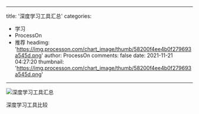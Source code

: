 
---
title: '深度学习工具汇总'
categories: 
 - 学习
 - ProcessOn
 - 推荐
headimg: 'https://img.processon.com/chart_image/thumb/58200f4ee4b0f279693a545d.png'
author: ProcessOn
comments: false
date: 2021-11-21 04:27:20
thumbnail: 'https://img.processon.com/chart_image/thumb/58200f4ee4b0f279693a545d.png'
---

<div>   
<img class="thumb" alt="深度学习工具汇总" src="https://img.processon.com/chart_image/thumb/58200f4ee4b0f279693a545d.png" referrerpolicy="no-referrer">
<p>深度学习工具比较</p>  
</div>
            